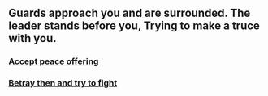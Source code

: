 ## Guards approach you and are surrounded. The leader stands before you, Trying to make a truce with you.

### [Accept peace offering](10peaceaccept.md)

### [Betray then and try to fight](11genocide.md)